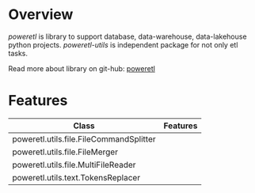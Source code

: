 # Overview
*poweretl* is library to support database, data-warehouse, data-lakehouse python projects. *poweretl-utils* is independent package for not only etl tasks.

Read more about library on git-hub: [poweretl](https://github.com/plazacraft/poweretl)

# Features
| Class                                     | Features
| ----------------------------------------- | --------------------------------------------------------- |
| poweretl.utils.file.FileCommandSplitter   |   |
| poweretl.utils.file.FileMerger            |   |
| poweretl.utils.file.MultiFileReader       |   |
| poweretl.utils.text.TokensReplacer        |   |



